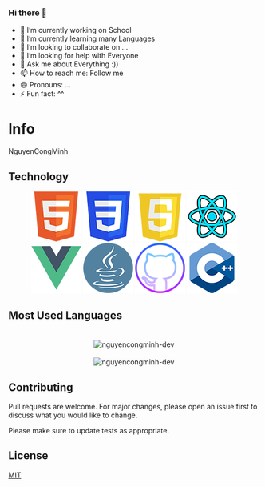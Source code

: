 ### Hi there 👋


- 🔭 I’m currently working on School
- 🌱 I’m currently learning many Languages
- 👯 I’m looking to collaborate on ...
- 🤔 I’m looking for help with Everyone
- 💬 Ask me about Everything :))
- 📫 How to reach me: Follow me
- 😄 Pronouns: ...
- ⚡ Fun fact: ^^


# Info

NguyenCongMinh

## Technology

<div align="center">
    <img src="img/html.png" alt="">
    <img src="img/css.png" alt="">
    <img src="img/js.png" alt="">
    <img src="img/reactjs.png" alt="">
    <img src="img/vuejs.png" alt="">
    <img src="img/java.png" alt="">
    <img src="img/Github.png" alt="">
    <img src="img/C.png" alt="">
</div>

## Most Used Languages
<br/>
<div align="center"><img align="center" src="https://github-readme-stats.vercel.app/api?username=nguyencongminh-dev&show_icons=true&theme=radical" alt="nguyencongminh-dev" /></div>
<br/>
<div align="center"><img align="center" src="https://github-readme-stats.vercel.app/api/top-langs/?username=nguyencongminh-dev&langs_count=10" alt="nguyencongminh-dev" /></div>


## Contributing
Pull requests are welcome. For major changes, please open an issue first to discuss what you would like to change.

Please make sure to update tests as appropriate.

## License
[MIT](https://choosealicense.com/licenses/mit/)
